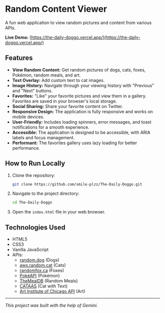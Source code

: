 # Random Content Viewer

A fun web application to view random pictures and content from various APIs.

**Live Demo:** [https://the-daily-doggo.vercel.app/](https://the-daily-doggo.vercel.app/)

## Features

*   **View Random Content:** Get random pictures of dogs, cats, foxes, Pokémon, random meals, and art.
*   **Text Overlay:** Add custom text to cat images.
*   **Image History:** Navigate through your viewing history with "Previous" and "Next" buttons.
*   **Favorites:** "Like" your favorite pictures and view them in a gallery. Favorites are saved in your browser's local storage.
*   **Social Sharing:** Share your favorite content on Twitter.
*   **Responsive Design:** The application is fully responsive and works on mobile devices.
*   **User-Friendly:** Includes loading spinners, error messages, and toast notifications for a smooth experience.
*   **Accessible:** The application is designed to be accessible, with ARIA labels and focus management.
*   **Performant:** The favorites gallery uses lazy loading for better performance.

## How to Run Locally

1.  Clone the repository:
    ```bash
    git clone https://github.com/smile-plzz/The-Daily-Doggo.git
    ```
2.  Navigate to the project directory:
    ```bash
    cd The-Daily-Doggo
    ```
3.  Open the `index.html` file in your web browser.

## Technologies Used

*   HTML5
*   CSS3
*   Vanilla JavaScript
*   APIs:
    *   [random.dog](https://random.dog/woof.json) (Dogs)
    *   [aws.random.cat](https://aws.random.cat/meow) (Cats)
    *   [randomfox.ca](https://randomfox.ca/floof/) (Foxes)
    *   [PokéAPI](https://pokeapi.co/) (Pokémon)
    *   [TheMealDB](https://www.themealdb.com/) (Random Meals)
    *   [CATAAS](https://cataas.com/) (Cat with Text)
    *   [Art Institute of Chicago API](https://api.artic.edu/docs/) (Art)

---

*This project was built with the help of Gemini.*